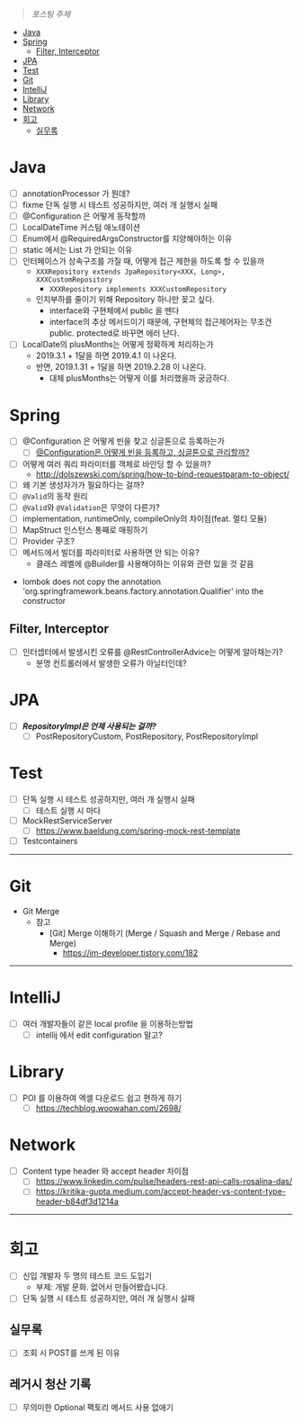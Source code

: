 > _포스팅 주제_

<!-- TOC -->
* [Java](#java)
* [Spring](#spring)
  * [Filter, Interceptor](#filter-interceptor)
* [JPA](#jpa)
* [Test](#test)
* [Git](#git)
* [IntelliJ](#intellij)
* [Library](#library)
* [Network](#network)
* [회고](#회고)
  * [실무록](#실무록)
<!-- TOC -->

# Java

- [ ]  annotationProcessor 가 뭔데?
- [ ]  fixme 단독 실행 시 테스트 성공하지만, 여러 개 실행시 실패
- [ ]  @Configuration 은 어떻게 동작할까
- [ ]  LocalDateTime 커스텀 애노테이션
- [ ]  Enum에서 @RequiredArgsConstructor를 지양해야하는 이유
- [ ]  static 에서는 List<T> 가 안되는 이유
- [ ] 인터페이스가 상속구조를 가질 때, 어떻게 접근 제한을 하도록 할 수 있을까
    - `XXXRepository extends JpaRepository<XXX, Long>, XXXCustomRepository`
        - `XXXRepository implements XXXCustomRepository`
    - 인지부하를 줄이기 위해 Repository 하나만 꽂고 싶다.
        - interface와 구현체에서 public 을 뗀다
        - interface의 추상 메서드이기 때문에, 구현체의 접근제어자는 무조건 public. protected로 바꾸면 에러 난다.
- [ ] LocalDate의 plusMonths는 어떻게 정확하게 처리하는가
    - 2019.3.1 + 1달을 하면 2019.4.1 이 나온다.
    - 반면, 2019.1.31 + 1달을 하면 2019.2.28 이 나온다.
        - 대체 plusMonths는 어떻게 이를 처리했을까 궁금하다.

# Spring

- [ ]  @Configuration 은 어떻게 빈을 찾고 싱글톤으로 등록하는가
    - [ ] [@Configuration은 어떻게 빈을 등록하고, 싱글톤으로 관리할까?](https://tecoble.techcourse.co.kr/post/2023-05-22-configuration/)
- [ ]  어떻게 여러 쿼리 파라미터를 객체로 바인딩 할 수 있을까?
    - http://dolszewski.com/spring/how-to-bind-requestparam-to-object/
- [ ]  왜 기본 생성자가가 필요하다는 걸까?
- [ ]  `@Valid`의 동작 원리
- [ ]  `@Valid`와 `@Validation`은 무엇이 다른가?
- [ ]  implementation, runtimeOnly, compileOnly의 차이점(feat. 멀티 모듈)
- [ ]  MapStruct 인스턴스 통째로 매핑하기
- [ ]  Provider 구조?
- [ ] 메서드에서 빌더를 파라미터로 사용하면 안 되는 이유?
    - 클래스 레벨에 @Builder를 사용해야하는 이유와 관련 있을 것 같음
- lombok does not copy the annotation 'org.springframework.beans.factory.annotation.Qualifier' into
  the constructor

## Filter, Interceptor

- [ ] 인터셉터에서 발생시킨 오류를 @RestControllerAdvice는 어떻게 알아채는가?
    - 분명 컨트롤러에서 발생한 오류가 아닐터인데?

# JPA

- [ ]  ***RepositoryImpl은 언제 사용되는 걸까?***
    - [ ]  PostRepositoryCustom, PostRepository, PostRepositoryImpl

# Test

- [ ]  단독 실행 시 테스트 성공하지만, 여러 개 실행시 실패
    - [ ]  테스트 실행 시 마다
- [ ]  MockRestServiceServer
    - [ ]  https://www.baeldung.com/spring-mock-rest-template
- [ ]  Testcontainers

---

# Git

- Git Merge
    - 참고
        - [Git] Merge 이해하기 (Merge / Squash and Merge / Rebase and Merge)
            - https://im-developer.tistory.com/182

---

# IntelliJ

- [ ]  여러 개발자들이 같은 local profile 을 이용하는방법
    - [ ]  intellij 에서 edit configuration 말고?

# Library

- [ ]  POI 를 이용하여 엑셀 다운로드 쉽고 편하게 하기
    - [ ]  https://techblog.woowahan.com/2698/

# Network

- [ ]  Content type header 와 accept header 차이점
    - [ ]  https://www.linkedin.com/pulse/headers-rest-api-calls-rosalina-das/
    - [ ]  https://kritika-gupta.medium.com/accept-header-vs-content-type-header-b84df3d1214a

---

# 회고

- [ ] 신입 개발자 두 명의 테스트 코드 도입기
    - 부제: 개발 문화. 없어서 만들어봤습니다.
- [ ] 단독 실행 시 테스트 성공하지만, 여러 개 실행시 실패

## 실무록

- [ ] 조회 시 POST를 쓰게 된 이유

## 레거시 청산 기록

- [ ] 무의미한 Optional 팩토리 메서드 사용 없애기